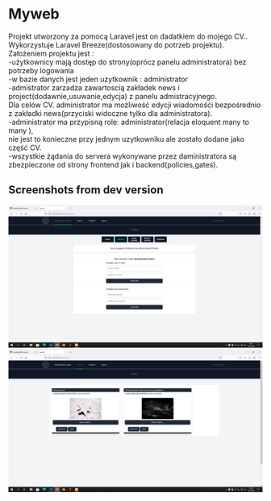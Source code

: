 # Myweb <br>
Projekt utworzony za pomocą  Laravel jest on dadatkiem do mojego CV.. <br>
Wykorzystuje Laravel Breeze(dostosowany do potrzeb projektu).<br>
Założeniem projektu jest : <br>
-użytkownicy mają dostęp do strony(oprócz panelu administratora) bez potrzeby logowania <br>
-w bazie danych jest jeden uzytkownik : administrator <br>
-admistrator zarzadza zawartoscią zakładek news i project(dodawnie,usuwanie,edycja) z panelu admistracyjnego. <br>
Dla celów CV. administrator ma możliwość  edycji wiadomośći bezpośrednio<br>
z zakładki news(przyciski widoczne tylko dla administratora).<br>
-administrator ma przypisną role: administrator(relacja eloquent many to many ),<br>
nie jest to konieczne przy jednym uzytkowniku ale zostało dodane jako część CV.<br>
-wszystkie żądania do servera wykonywane przez daministratora są zbezpieczone od strony frontend jak i backend(policies,gates).<br>

## Screenshots from dev version <br>
![Screen](/myweb/screenshots/myweb1.png "Screen") <br>
![Screen](/myweb/screenshots/myweb2.png "Screen") <br>
